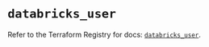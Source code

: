 # `databricks_user`

Refer to the Terraform Registry for docs: [`databricks_user`](https://registry.terraform.io/providers/databricks/databricks/1.59.0/docs/resources/user).
